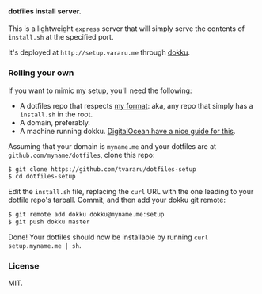 #### dotfiles install server.

This is a lightweight `express` server that will simply serve the contents of `install.sh` at the specified port.

It's deployed at `http://setup.vararu.me` through [dokku](https://github.com/progrium/dokku).

### Rolling your own

If you want to mimic my setup, you'll need the following:

- A dotfiles repo that respects [my format](https://github.com/tvararu/dotfiles): aka, any repo that simply has a `install.sh` in the root.
- A domain, preferably.
- A machine running dokku. [DigitalOcean have a nice guide for this](https://www.digitalocean.com/community/tutorials/how-to-use-the-digitalocean-dokku-application).

Assuming that your domain is `myname.me` and your dotfiles are at `github.com/myname/dotfiles`, clone this repo:

```bash
$ git clone https://github.com/tvararu/dotfiles-setup
$ cd dotfiles-setup
```

Edit the `install.sh` file, replacing the `curl` URL with the one leading to your dotfile repo's tarball. Commit, and then add your dokku git remote:

```bash
$ git remote add dokku dokku@myname.me:setup
$ git push dokku master
```

Done! Your dotfiles should now be installable by running `curl setup.myname.me | sh`.

### License

MIT.
